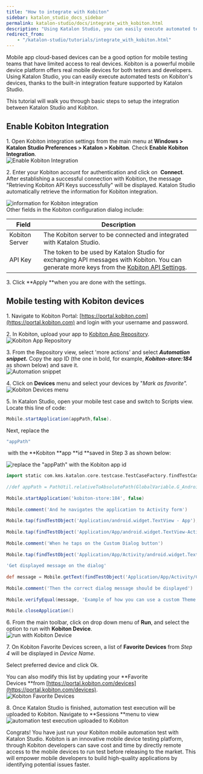 ```yaml
---
title: "How to integrate with Kobiton"
sidebar: katalon_studio_docs_sidebar
permalink: katalon-studio/docs/integrate_with_kobiton.html
description: "Using Katalon Studio, you can easily execute automated tests on Kobiton’s devices, thanks to the built-in integration feature supported by Katalon Studio."
redirect_from:
    - "/katalon-studio/tutorials/integrate_with_kobiton.html"
---
```

Mobile app cloud-based devices can be a good option for mobile testing teams that have limited access to real devices. Kobiton is a powerful mobile device platform offers real mobile devices for both testers and developers. Using Katalon Studio, you can easily execute automated tests on Kobiton's devices, thanks to the built-in integration feature supported by Katalon Studio.

This tutorial will walk you through basic steps to setup the integration between Katalon Studio and Kobiton.

Enable Kobiton Integration
--------------------------

1\. Open Kobiton integration settings from the main menu at **Windows > Katalon Studio Preferences > Katalon > Kobiton**. Check **Enable Kobiton Integration**.  
![Enable Kobiton Integration](https://github.com/katalon-studio/docs-images/raw/master/katalon-studio/tutorials/integrate_with_kobiton/Enable-Kobiton-Integration.png)

2\. Enter your Kobiton account for authentication and click on  **Connect**. After establishing a successful connection with Kobition, the message "Retrieving Kobiton API Keys successfully" will be displayed. Katalon Studio automatically retrieve the information for Kobiton integration.

![information for Kobiton integration](https://github.com/katalon-studio/docs-images/raw/master/katalon-studio/tutorials/integrate_with_kobiton/Connect.png)  
Other fields in the Kobiton configuration dialog include:

| Field | Description |
| --- | --- |
| Kobiton Server | The Kobiton server to be connected and integrated with Katalon Studio. |
| API Key | The token to be used by Katalon Studio for exchanging API messages with Kobiton. You can generate more keys from the [Kobiton API Settings](https://portal.kobiton.com/settings/keys). |

3\. Click **Apply **when you are done with the settings.

Mobile testing with Kobiton devices
-----------------------------------

1\. Navigate to Kobiton Portal: [https://portal.kobiton.com](https://portal.kobiton.com) and login with your username and password.

2\. In Kobiton, upload your app to [Kobiton App Repository](https://docs.kobiton.com/#managing-apps).![Kobiton App Repository](https://github.com/katalon-studio/docs-images/raw/master/katalon-studio/tutorials/integrate_with_kobiton/Kobiton-App-Repository.png)

3\. From the Repository view, select 'more actions' and select **_Automation snippet._** Copy the app ID (the one in bold, for example, **_Kobiton-store:184_** as shown below) and save it.  
![Automation snippet](https://github.com/katalon-studio/docs-images/raw/master/katalon-studio/tutorials/integrate_with_kobiton/Automation-snippet.png)

4\. Click on **Devices** menu and select your devices by "_Mark as favorite"._![Kobiton Devices menu](https://github.com/katalon-studio/docs-images/raw/master/katalon-studio/tutorials/integrate_with_kobiton/Devices.png)

5\. In Katalon Studio, open your mobile test case and switch to Scripts view. Locate this line of code:

```groovy
Mobile.startApplication(appPath,false).

```

Next, replace the

```groovy
"appPath"

```

 with the **Kobiton **app **id **saved in Step 3 as shown below:

![replace the "appPath" with the Kobiton app id](https://github.com/katalon-studio/docs-images/raw/master/katalon-studio/tutorials/integrate_with_kobiton/Kobiton-app-id.png)

```groovy
import static com.kms.katalon.core.testcase.TestCaseFactory.findTestCaseMobile.comment('Story: Verify correct alarm message')Mobile.comment('Given that user has started an application')'Get full directory\'s path of android application'
 
//def appPath = PathUtil.relativeToAbsolutePath(GlobalVariable.G_AndroidApp, RunConfiguration.getProjectDir())
 
Mobile.startApplication('kobiton-store:184', false)
 
Mobile.comment('And he navigates the application to Activity form')
 
Mobile.tap(findTestObject('Application/android.widget.TextView - App'), 10)
 
Mobile.tap(findTestObject('Application/App/android.widget.TextView-Activity'), 10)
 
Mobile.comment('When he taps on the Custom Dialog button')
 
Mobile.tap(findTestObject('Application/App/Activity/android.widget.TextView-Custom Dialog'), 10)
 
'Get displayed message on the dialog'
 
def message = Mobile.getText(findTestObject('Application/App/Activity/Custom Dialog/android.widget.TextViewCustomDialog'),10)
 
Mobile.comment('Then the correct dialog message should be displayed')
 
Mobile.verifyEqual(message, 'Example of how you can use a custom Theme.Dialog theme to make an activity that looks like a customized dialog, here with an ugly frame.')
 
Mobile.closeApplication()

```

6\. From the main toolbar, click on drop down menu of **Run**, and select the option to run with **Kobiton Device**.  
![run with Kobiton Device](https://github.com/katalon-studio/docs-images/raw/master/katalon-studio/tutorials/integrate_with_kobiton/Run.png)

7\. On Kobiton Favorite Devices screen, a list of **Favorite Devices** from _Step 4_ will be displayed in _Device Name_.  

Select preferred device and click Ok.

You can also modify this list by updating your **Favorite Devices **from [https://portal.kobiton.com/devices](https://portal.kobiton.com/devices).  
![Kobiton Favorite Devices](https://github.com/katalon-studio/docs-images/raw/master/katalon-studio/tutorials/integrate_with_kobiton/Favorite-Devices.png)

8\. Once Katalon Studio is finished, automation test execution will be uploaded to Kobiton. Navigate to **Sessions **menu to view  
![automation test execution uploaded to Kobiton](https://github.com/katalon-studio/docs-images/raw/master/katalon-studio/tutorials/integrate_with_kobiton/Sessions.png)

Congrats! You have just run your Kobiton mobile automation test with Katalon Studio. Kobiton is an innovative mobile device testing platform, through Kobiton developers can save cost and time by directly remote access to the mobile devices to run test before releasing to the market. This will empower mobile developers to build high-quality applications by identifying potential issues faster.